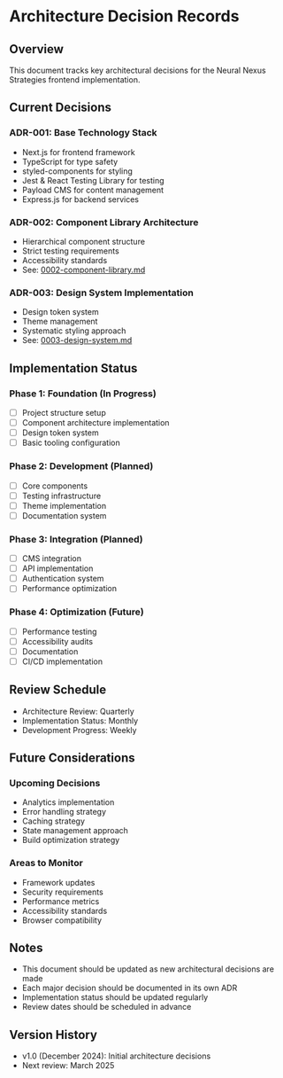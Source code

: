 # Architecture Decision Records

## Overview

This document tracks key architectural decisions for the Neural Nexus Strategies frontend implementation.

## Current Decisions

### ADR-001: Base Technology Stack
- Next.js for frontend framework
- TypeScript for type safety
- styled-components for styling
- Jest & React Testing Library for testing
- Payload CMS for content management
- Express.js for backend services

### ADR-002: Component Library Architecture
- Hierarchical component structure
- Strict testing requirements
- Accessibility standards
- See: [0002-component-library.md](./0002-component-library.md)

### ADR-003: Design System Implementation
- Design token system
- Theme management
- Systematic styling approach
- See: [0003-design-system.md](./0003-design-system.md)

## Implementation Status

### Phase 1: Foundation (In Progress)
- [ ] Project structure setup
- [ ] Component architecture implementation
- [ ] Design token system
- [ ] Basic tooling configuration

### Phase 2: Development (Planned)
- [ ] Core components
- [ ] Testing infrastructure
- [ ] Theme implementation
- [ ] Documentation system

### Phase 3: Integration (Planned)
- [ ] CMS integration
- [ ] API implementation
- [ ] Authentication system
- [ ] Performance optimization

### Phase 4: Optimization (Future)
- [ ] Performance testing
- [ ] Accessibility audits
- [ ] Documentation
- [ ] CI/CD implementation

## Review Schedule

- Architecture Review: Quarterly
- Implementation Status: Monthly
- Development Progress: Weekly

## Future Considerations

### Upcoming Decisions
- Analytics implementation
- Error handling strategy
- Caching strategy
- State management approach
- Build optimization strategy

### Areas to Monitor
- Framework updates
- Security requirements
- Performance metrics
- Accessibility standards
- Browser compatibility

## Notes

- This document should be updated as new architectural decisions are made
- Each major decision should be documented in its own ADR
- Implementation status should be updated regularly
- Review dates should be scheduled in advance

## Version History

- v1.0 (December 2024): Initial architecture decisions
- Next review: March 2025
